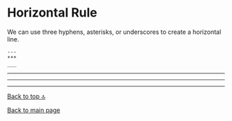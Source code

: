 # Horizontal Rule

We can use three hyphens, asterisks, or underscores to create a horizontal line.

```
---
***
___
```

---
***
___

[Back to top :top:](https://github.com/shubanms/markdown-cheatsheet/blob/main/cheat%20sheet/horizontalrule.MARKDOWN/#top)

[Back to main page](https://github.com/shubanms/markdown-cheatsheet)